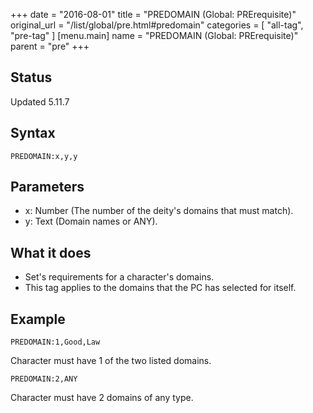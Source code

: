 +++
date = "2016-08-01"
title = "PREDOMAIN (Global: PRErequisite)"
original_url = "/list/global/pre.html#predomain"
categories = [ "all-tag", "pre-tag" ]
[menu.main]
    name = "PREDOMAIN (Global: PRErequisite)"
    parent = "pre"
+++

## Status

Updated 5.11.7

## Syntax

`PREDOMAIN:x,y,y`

## Parameters

-   x: Number (The number of the deity's domains that
    must match).
-   y: Text (Domain names or ANY).



What it does
------------

-   Set's requirements for a character's domains.
-   This tag applies to the domains that the PC has selected for itself.

Example
-------

`PREDOMAIN:1,Good,Law`

Character must have 1 of the two listed domains.

`PREDOMAIN:2,ANY`

Character must have 2 domains of any type.

